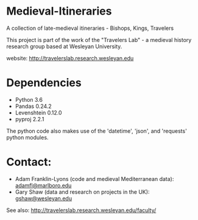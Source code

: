 # Medieval-Itineraries
A collection of late-medieval itineraries - Bishops, Kings, Travelers

This project is part of the work of the "Travelers Lab" - a medieval history research group based at Wesleyan University.

website: http://travelerslab.research.wesleyan.edu


# Dependencies
* Python 3.6
* Pandas 0.24.2
* Levenshtein 0.12.0
* pyproj 2.2.1

The python code also makes use of the 'datetime', 'json', and 'requests' python modules. 


# Contact:

* Adam Franklin-Lyons (code and medieval Mediterranean data): adamfl@marlboro.edu
* Gary Shaw (data and research on projects in the UK): gshaw@wesleyan.edu

See also: http://travelerslab.research.wesleyan.edu/faculty/
